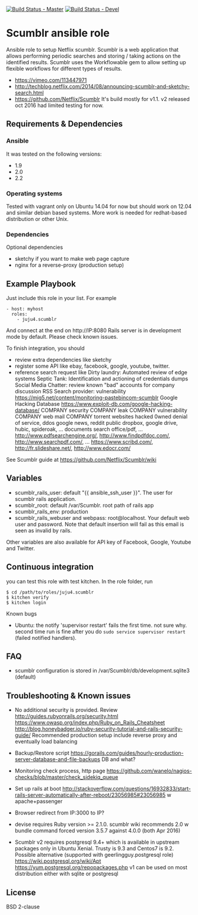 [![Build Status - Master](https://travis-ci.org/juju4/ansible-scumblr.svg?branch=master)](https://travis-ci.org/juju4/ansible-scumblr)
[![Build Status - Devel](https://travis-ci.org/juju4/ansible-scumblr.svg?branch=devel)](https://travis-ci.org/juju4/ansible-scumblr/branches)
# Scumblr ansible role

Ansible role to setup Netflix scumblr.
Scumblr is a web application that allows performing periodic searches and storing / taking actions on the identified results. Scumblr uses the Workflowable gem to allow setting up flexible workflows for different types of results.
* https://vimeo.com/113447971
* http://techblog.netflix.com/2014/08/announcing-scumblr-and-sketchy-search.html
* https://github.com/Netflix/Scumblr
It's build mostly for v1.1. v2 released oct 2016 had limited testing for now.

## Requirements & Dependencies

### Ansible
It was tested on the following versions:
 * 1.9
 * 2.0
 * 2.2

### Operating systems

Tested with vagrant only on Ubuntu 14.04 for now but should work on 12.04 and similar debian based systems.
More work is needed for redhat-based distribution or other Unix.

### Dependencies

Optional dependencies
- sketchy if you want to make web page capture
- nginx for a reverse-proxy (production setup)

## Example Playbook

Just include this role in your list.
For example

```
- host: myhost
  roles:
    - juju4.scumblr
```

And connect at the end on http://IP:8080
Rails server is in development mode by default. Please check known issues.

To finish integration, you should
 - review extra dependencies like sketchy
 - register some API like ebay, facebook, google, youtube, twitter.
 - reference search request like
Dirty laundry: Automated review of edge systems
Septic Tank: Identification and actioning of credentials dumps
Social Media Chatter: review known "bad" accounts for company discussion
RSS Search provider: vulnerability
https://mig5.net/content/monitoring-pastebincom-scumblr
Google Hacking Database https://www.exploit-db.com/google-hacking-database/
COMPANY security
COMPANY leak
COMPANY vulnerability
COMPANY web mail
COMPANY torrent
websites hacked 0wned
denial of service, ddos
google news, reddit
public dropbox, google drive, hubic, spideroak, ...
documents search office/pdf, ...    http://www.pdfsearchengine.org/, http://www.findpdfdoc.com/, http://www.searchpdf.com/, ...
https://www.scribd.com/, http://fr.slideshare.net/, http://www.edocr.com/

See Scumblr guide at https://github.com/Netflix/Scumblr/wiki

## Variables

* scumblr_rails_user: default "{{ ansible_ssh_user }}". The user for scumblr rails application.
* scumblr_root: default /var/Scumblr. root path of rails app
* scumblr_rails_env: production
* scumblr_rails_webuser and webpass: root@localhost. Your default web user and password. Note that default insertion will fail as this email is seen as invalid by rails.

Other variables are also available for API key of Facebook, Google, Youtube and Twitter.

## Continuous integration

you can test this role with test kitchen.
In the role folder, run
```
$ cd /path/to/roles/juju4.scumblr
$ kitchen verify
$ kitchen login
```

Known bugs
* Ubuntu: the notify 'supervisor restart' fails the first time. not sure
  why. second time run is fine after you do ```sudo service supervisor restart```
  (failed notified handlers).

## FAQ

* scumblr configuration is stored in /var/Scumblr/db/development.sqlite3 (default)

## Troubleshooting & Known issues

* No additional security is provided. Review
http://guides.rubyonrails.org/security.html
https://www.owasp.org/index.php/Ruby_on_Rails_Cheatsheet
http://blog.honeybadger.io/ruby-security-tutorial-and-rails-security-guide/
Recommended production setup include reverse proxy and eventually load balancing

* Backup/Restore script
https://gorails.com/guides/hourly-production-server-database-and-file-backups
DB and what?


* Monitoring
check process, http page
https://github.com/wanelo/nagios-checks/blob/master/check_sidekiq_queue


* Set up rails at boot
http://stackoverflow.com/questions/16932833/start-rails-server-automatically-after-reboot/23056985#23056985
w apache+passenger

* Browser redirect from IP:3000 to IP?

* devise requires Ruby version >= 2.1.0.
scumblr wiki recommends 2.0 w bundle command
forced version 3.5.7 against 4.0.0 (both Apr 2016)

* Scumblr v2 requires postgresql 9.4+ which is available in upstream packages only in Ubuntu Xenial.
Trusty is 9.3 and Centos7 is 9.2.
Possible alternative (supported with geerlingguy.postgresql role)
https://wiki.postgresql.org/wiki/Apt
https://yum.postgresql.org/repopackages.php
v1 can be used on most distribution either with sqlite or postgresql

## License

BSD 2-clause

